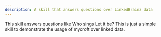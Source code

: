 ```yaml
---
description: A skill that answers questions over LinkedBrainz data
---
```

This skill answers questions like Who sings Let it be? This is just a simple skill to demonstrate the usage of mycroft over linked data.
